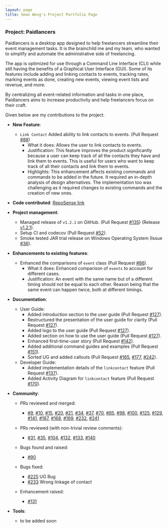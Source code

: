 ```yaml
---
layout: page
title: Sean Wong's Project Portfolio Page
---
```


### Project: Paidlancers

Paidlancers is a desktop app designed to help freelancers streamline their event management tasks. It is the brainchild me and my team, who wanted to simplify and automate the administrative side of freelancing.

The app is optimized for use through a Command Line Interface (CLI) while still having the benefits of a Graphical User Interface (GUI). Some of its features include adding and linking contacts to events, tracking rates, marking events as done, creating new events, viewing event lists and revenue, and more.

By centralizing all event-related information and tasks in one place, Paidlancers aims to increase productivity and help freelancers focus on their craft.

Given below are my contributions to the project.

* **New Feature**:​
  * `Link Contact` Added ability to link contacts to events. (Pull Request [#88](https://github.com/AY2223S2-CS2103T-T11-3/tp/pull/88))
      * What it does: Allows the user to link contacts to events.
      * Justification: This feature improves the product significantly because a user can keep track of all the contacts they have and link them to events. This is useful for users who want to keep track of all their contacts and link them to events.
      * Highlights: This enhancement affects existing commands and commands to be added in the future. It required an in-depth analysis of design alternatives. The implementation too was challenging as it required changes to existing commands and the creation of new ones.

* **Code contributed**: [RepoSense link](https://nus-cs2103-ay2223s2.github.io/tp-dashboard/?search=extrashotlatte&sort=groupTitle&sortWithin=title&timeframe=commit&mergegroup=&groupSelect=groupByRepos&breakdown=true&checkedFileTypes=docs~functional-code~test-code~other&since=2023-02-17)

* **Project management**:
    * Managed release of `v1.2.1` on GitHub.
    (Pull Request [#135](https://github.com/AY2223S2-CS2103T-T11-3/tp/pull/135))
    (Release [v1.2.1](https://github.com/AY2223S2-CS2103T-T11-3/tp/releases/tag/v.1.2.1)).
    * Setup CI and codecov (Pull Request [#52](https://github.com/AY2223S2-CS2103T-T11-3/tp/pull/52)).
    * Smoke tested JAR trial release on Windows Operating System
    (Issue [#36](https://github.com/AY2223S2-CS2103T-T11-3/tp/issues/136)).

* **Enhancements to existing features**:
  * Enhanced the comparisons of `event` class
  (Pull Request [#86](https://github.com/AY2223S2-CS2103T-T11-3/tp/pull/86)).
    * What it does: Enhanced comparison of `events` to account for different cases.
    * Justification: An event with the same name but of a different timing should not be equal to each other.
    Reason being that the same event can happen twice, both at different timings.

* **Documentation**:
    * User Guide:
      * Added introduction section to the user guide
      (Pull Request [#127](https://github.com/AY2223S2-CS2103T-T11-3/tp/pull/127)).
      * Restructured the presentation of the user guide for clarity
      (Pull Request [#127](https://github.com/AY2223S2-CS2103T-T11-3/tp/pull/127)).
      * Added logo to the user guide (Pull Request [#127](https://github.com/AY2223S2-CS2103T-T11-3/tp/pull/127)).
      * Added section on how to use the user guide
      (Pull Request [#127](https://github.com/AY2223S2-CS2103T-T11-3/tp/pull/127)).
      * Enhanced first-time-user story (Pull Request [#142](https://github.com/AY2223S2-CS2103T-T11-3/tp/pull/142)).
      * Added additional command guides and examples (Pull Request [#151](https://github.com/AY2223S2-CS2103T-T11-3/tp/pull/151)).
      * Sorted UG and added callouts (Pull Request [#165](https://github.com/AY2223S2-CS2103T-T11-3/tp/pull/165), [#177](https://github.com/AY2223S2-CS2103T-T11-3/tp/pull/177), [#242](https://github.com/AY2223S2-CS2103T-T11-3/tp/pull/242)).
    * Developer Guide:
      * Added implementation details of the `linkcontact` feature
      (Pull Request [#137](https://github.com/AY2223S2-CS2103T-T11-3/tp/pull/137)).
      * Added Activity Diagram for `linkcontact` feature
        (Pull Request [#170](https://github.com/AY2223S2-CS2103T-T11-3/tp/pull/170)).

* **Community**:
    * PRs reviewed and merged:
      * [#9](https://github.com/AY2223S2-CS2103T-T11-3/tp/pull/9),
      [#10](https://github.com/AY2223S2-CS2103T-T11-3/tp/pull/10),
      [#15](https://github.com/AY2223S2-CS2103T-T11-3/tp/pull/15),
      [#20](https://github.com/AY2223S2-CS2103T-T11-3/tp/pull/20),
      [#21](https://github.com/AY2223S2-CS2103T-T11-3/tp/pull/21),
      [#34](https://github.com/AY2223S2-CS2103T-T11-3/tp/pull/34),
      [#37](https://github.com/AY2223S2-CS2103T-T11-3/tp/pull/37),
      [#70](https://github.com/AY2223S2-CS2103T-T11-3/tp/pull/70),
      [#85](https://github.com/AY2223S2-CS2103T-T11-3/tp/pull/85),
      [#98](https://github.com/AY2223S2-CS2103T-T11-3/tp/pull/98),
      [#100](https://github.com/AY2223S2-CS2103T-T11-3/tp/pull/100),
      [#125](https://github.com/AY2223S2-CS2103T-T11-3/tp/pull/125),
      [#129](https://github.com/AY2223S2-CS2103T-T11-3/tp/pull/129),
      [#141](https://github.com/AY2223S2-CS2103T-T11-3/tp/pull/141),
      [#167](https://github.com/AY2223S2-CS2103T-T11-3/tp/pull/167),
      [#168](https://github.com/AY2223S2-CS2103T-T11-3/tp/pull/168),
      [#169](https://github.com/AY2223S2-CS2103T-T11-3/tp/pull/169),
      [#232](https://github.com/AY2223S2-CS2103T-T11-3/tp/pull/232),
      [#241](https://github.com/AY2223S2-CS2103T-T11-3/tp/pull/241)

    * PRs reviewed (with non-trivial review comments):
      * [#31](https://github.com/AY2223S2-CS2103T-T11-3/tp/pull/31),
      [#35](https://github.com/AY2223S2-CS2103T-T11-3/tp/pull/35),
      [#104](https://github.com/AY2223S2-CS2103T-T11-3/tp/pull/104),
      [#132](https://github.com/AY2223S2-CS2103T-T11-3/tp/pull/132),
      [#133](https://github.com/AY2223S2-CS2103T-T11-3/tp/pull/133),
      [#140](https://github.com/AY2223S2-CS2103T-T11-3/tp/pull/140)

    * Bugs found and raised:
      * [#90](https://github.com/AY2223S2-CS2103T-T11-3/tp/issues/90)

    * Bugs fixed:
      * [#225](https://github.com/AY2223S2-CS2103T-T11-3/tp/pull/225) UG Bug
      * [#233](https://github.com/AY2223S2-CS2103T-T11-3/tp/pull/233) Wrong linkage of contact

    * Enhancement raised:
      * [#131](https://github.com/AY2223S2-CS2103T-T11-3/tp/issues/131)

* **Tools**:
    * to be added soon
